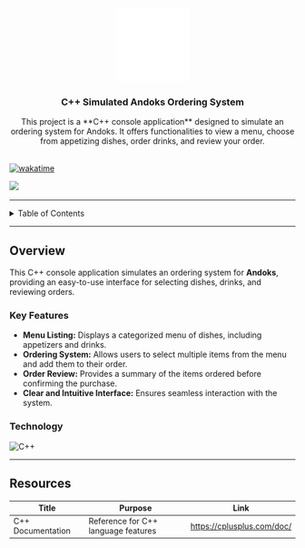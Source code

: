 <a name="readme-top"></a>

<br/>
<br/>

<div align="center">
  <a href="https://github.com/zyx-0314/">
    <img src="./assets/nyebe_logo_wt_250px.png" alt="Nyebe" width="130" height="130">
  </a>
  <h3 align="center">C++ Simulated Andoks Ordering System</h3>
</div>

<div align="center">
  This project is a **C++ console application** designed to simulate an ordering system for Andoks. It offers functionalities to view a menu, choose from appetizing dishes, order drinks, and review your order.
</div>

<br/>

[![wakatime](https://wakatime.com/badge/user/018dd99a-4985-4f98-8216-6ca6fe2ce0f8/project/xxxxxx.svg)](https://wakatime.com/badge/user/018dd99a-4985-4f98-8216-6ca6fe2ce0f8/project/xxxxxx)

![](https://visit-counter.vercel.app/counter.png?page=zyx-0314/Simulated-Andoks-Ordering-System)

---

<details>
  <summary>Table of Contents</summary>
  <ol>
    <li>
      <a href="#overview">Overview</a>
      <ol>
        <li><a href="#key-features">Key Features</a></li>
        <li><a href="#technology">Technology</a></li>
      </ol>
    </li>
    <li><a href="#roadmap">Roadmap</a></li>
    <li><a href="#resources">Resources</a></li>
  </ol>
</details>

---

## Overview

This C++ console application simulates an ordering system for **Andoks**, providing an easy-to-use interface for selecting dishes, drinks, and reviewing orders.

### Key Features

- **Menu Listing:** Displays a categorized menu of dishes, including appetizers and drinks.
- **Ordering System:** Allows users to select multiple items from the menu and add them to their order.
- **Order Review:** Provides a summary of the items ordered before confirming the purchase.
- **Clear and Intuitive Interface:** Ensures seamless interaction with the system.

### Technology

![C++](https://img.shields.io/badge/C++-00599C?style=for-the-badge&logo=c%2B%2B&logoColor=white)

---

## Resources

| Title                      | Purpose                                       | Link                                        |
|----------------------------|-----------------------------------------------|---------------------------------------------|
| C++ Documentation          | Reference for C++ language features           | https://cplusplus.com/doc/                  |
